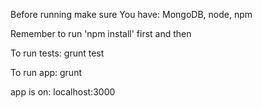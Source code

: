 Before running make sure You have: MongoDB, node, npm

Remember to run 'npm install' first and then

To run tests: grunt test

To run app: grunt

app is on: localhost:3000
